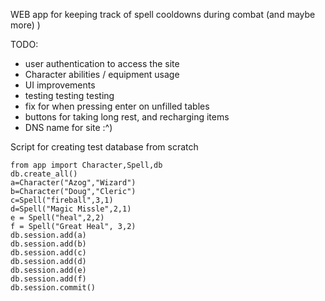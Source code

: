 WEB app for keeping track of spell cooldowns during combat (and maybe more) )

TODO:
* user authentication to access the site
* Character abilities / equipment usage
* UI improvements
* testing testing testing
* fix for when pressing enter on unfilled tables
* buttons for taking long rest, and recharging items
* DNS name for site :^) 


Script for creating test database from scratch
```
from app import Character,Spell,db
db.create_all()
a=Character("Azog","Wizard")
b=Character("Doug","Cleric")
c=Spell("fireball",3,1)
d=Spell("Magic Missle",2,1)
e = Spell("heal",2,2)
f = Spell("Great Heal", 3,2)
db.session.add(a)
db.session.add(b)
db.session.add(c)
db.session.add(d)
db.session.add(e)
db.session.add(f)
db.session.commit()
```
